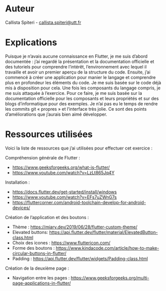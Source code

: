 # Auteur
Callista Spiteri - callista.spiteri@utt.fr

# Explications 
Puisque je n’avais aucune connaissance en Flutter, je me suis d’abord documentée : j’ai regardé la présentation et la documentation officielle et des tutoriels pour comprendre l’intérêt, l’environnement avec lequel il travaille et avoir un premier aperçu de la structure du code.
Ensuite, j’ai commencé à créer une application pour manier le langage et comprendre plus en profondeur les éléments du code. Je me suis basée sur le code déjà mis à disposition pour cela. 
Une fois les composants du langage compris, je me suis attaquée à l’exercice. Pour ce faire, je me suis basée sur la documentation officielle pour les composants et leurs propriétés et sur des blogs d’informatique pour des exemples. 
Je n’ai pas eu le temps de rendre les commits git « propres » et l’interface très jolie. Ce sont des points d’améliorations que j’aurais bien aimé développer. 

# Ressources utilisées
Voici la liste de ressources que j’ai utilisées pour effectuer cet exercice :

Compréhension générale de Flutter : 
*	https://www.geeksforgeeks.org/what-is-flutter/ 
*	https://www.youtube.com/watch?v=LzLt865Jq4Y

Installation : 
* https://docs.flutter.dev/get-started/install/windows
*	https://www.youtube.com/watch?v=EFs7uZWnG7s 
*	https://fluttercorner.com/android-toolchain-develop-for-android-devices/ 

Création de l’application et des boutons : 
*	Thème : https://miary.dev/2019/06/28/flutter-custom-theme/
*	Elevated buttons: https://api.flutter.dev/flutter/material/ElevatedButton-class.html 
*	Choix des icones : https://www.fluttericon.com/
*	Forme des boutons : https://www.kindacode.com/article/how-to-make-circular-buttons-in-flutter/
*	Padding : https://api.flutter.dev/flutter/widgets/Padding-class.html

Création de la deuxième page : 
*	Navigation entre les pages : https://www.geeksforgeeks.org/multi-page-applications-in-flutter/ 


